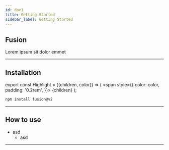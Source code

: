 ```yaml
---
id: doc1
title: Getting Started
sidebar_label: Getting Started
---
```



## Fusion

Lorem ipsum sit dolor emmet 

---
## Installation

export const Highlight = ({children, color}) => (
  <span
    style={{
      color: color,
      padding: '0.2rem',
    }}>
    {children}
  </span>
);

```bash npm2yarn
npm install fusion@v2
```
---

## How to use
- asd
  - asd
---
<!--
:::note

This is a note

:::

:::tip

This is a tip

:::

:::important

<!-- This is important -->
<!-- 
:::

:::caution

This is a caution

:::

:::warning

This is a warning

::: -->
